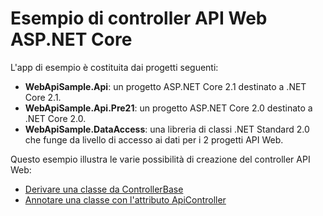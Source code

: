 # <a name="aspnet-core-web-api-controller-sample"></a>Esempio di controller API Web ASP.NET Core

L'app di esempio è costituita dai progetti seguenti:

- **WebApiSample.Api**: un progetto ASP.NET Core 2.1 destinato a .NET Core 2.1.
- **WebApiSample.Api.Pre21**: un progetto ASP.NET Core 2.0 destinato a .NET Core 2.0.
- **WebApiSample.DataAccess**: una libreria di classi .NET Standard 2.0 che funge da livello di accesso ai dati per i 2 progetti API Web.

Questo esempio illustra le varie possibilità di creazione del controller API Web:

- [Derivare una classe da ControllerBase](https://docs.microsoft.com/en-us/aspnet/core/web-api/define-controller#derive-class-from-controllerbase)
- [Annotare una classe con l'attributo ApiController](https://docs.microsoft.com/en-us/aspnet/core/web-api/define-controller#annotate-class-with-apicontrollerattribute)